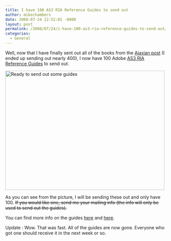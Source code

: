 ```yaml
---
title: I have 100 AS3 RIA Reference Guides to send out
author: mikechambers
date: 2008-07-24 12:52:01 -0800
layout: post
permalink: /2008/07/24/i-have-100-as3-ria-reference-guides-to-send-out/
categories:
  - General
---
```



Well, now that I have finally sent out all of the books from the [Ajaxian post][1] (I ended up sending out nearly 400), I now have 100 Adobe [AS3 RIA Reference Guides][2] to send out.  
<!--more-->

  
<a href="http://www.flickr.com/photos/mikechambers/2698311149/" border="0" title="Ready to send out some guides by mike.chambers, on Flickr"><img src="http://farm4.static.flickr.com/3152/2698311149_18b4def34f.jpg" width="500" border="0" height="375" alt="Ready to send out some guides" /></a>

As you can see from the picture, I will be sending these out and only have 100. <strike>If you would like one, send me your mailing info (the info will only be used to send out the guides).</strike>

You can find more info on the guides [here][2] and [here][3].

Update : Wow. That was fast. All of the guides are now gone. Everyone who got one should receive it in the next week or so.

 [1]: http://ajaxian.com/archives/free-copies-available-of-the-adobe-air-for-javascript-developers-pocketguide
 [2]: http://www.mikechambers.com/blog/2008/03/17/actionscript-3-ria-reference-guide/
 [3]: http://www.adobe.com/devnet/actionscript/articles/atp_ria_guide.html